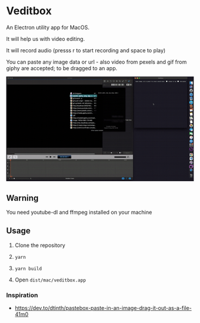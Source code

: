 # Veditbox

An Electron utility app for MacOS.

It will help us with video editing.

It will record audio (presss r to start recording and space to play)

You can paste any image data or url - also video from pexels and gif from giphy are accepted; to be dragged to an app.

![Cover image](assets/preview.gif)

## Warning

You need youtube-dl and ffmpeg installed on your machine

## Usage

1. Clone the repository

2. `yarn`

3. `yarn build`

4. Open `dist/mac/veditbox.app`

### Inspiration

- https://dev.to/dtinth/pastebox-paste-in-an-image-drag-it-out-as-a-file-41m0
